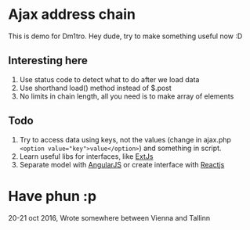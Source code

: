 Ajax address chain
==================

This is demo for Dm1tro. Hey dude, try to make something useful now :D

Interesting here
----------------

1. Use status code to detect what to do after we load data
2. Use shorthand load() method instead of $.post
4. No limits in chain length, all you need is to make array of elements

Todo
----

1. Try to access data using keys, not the values (change in ajax.php `<option value="key">value</option>`) and something in script.
2. Learn useful libs for interfaces, like [ExtJs](https://www.sencha.com/products/extjs/) 
3. Separate model with [AngularJS](https://angularjs.org/) or create interface with [Reactjs](https://facebook.github.io/react/)

Have phun :p
============

20-21 oct 2016, Wrote somewhere between Vienna and Tallinn